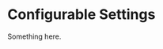 [title]: # (Configurable Settings)
[tags]: # (XXX)
[priority]: # (5793)
# Configurable Settings
Something here.
